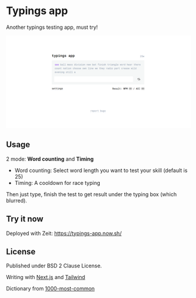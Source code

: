 # Typings app

Another typings testing app, must try!

<p align="center"><img src="/public/assets/screenshot.png"></p>

## Usage

2 mode: **Word counting** and **Timing**
 * Word counting: Select word length you want to test your skill (default is 25)
 * Timing: A cooldown for race typing

Then just type, finish the test to get result under the typing box (which blurred).

## Try it now

Deployed with Zeit: https://typings-app.now.sh/

## License

Published under BSD 2 Clause License.

Writing with [Next.js](https://nextjs.org/) and [Tailwind](https://tailwindcss.com/)

Dictionary from [1000-most-common](https://github.com/CodeBrauer/1000-most-common-words)
